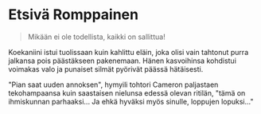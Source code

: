 # Etsivä Romppainen 

> Mikään ei ole todellista, kaikki on sallittua!

Koekaniini istui tuolissaan kuin kahlittu eläin, joka olisi vain tahtonut purra jalkansa pois päästäkseen pakenemaan. Hänen kasvoihinsa kohdistui voimakas valo ja punaiset silmät pyörivät päässä hätäisesti. 

"Pian saat uuden annoksen", hymyili tohtori Cameron paljastaen tekohampaansa kuin saastaisen nielunsa edessä olevan ritilän, "tämä on ihmiskunnan parhaaksi... Ja ehkä hyväksi myös sinulle, loppujen lopuksi..."
